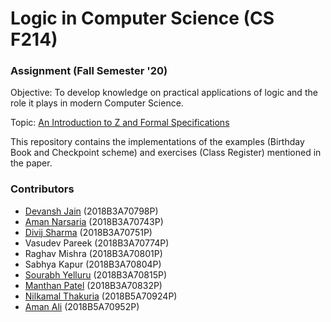 # Logic in Computer Science (CS F214)
### Assignment (Fall Semester '20)
Objective: To develop knowledge on practical applications of logic and the role it plays in modern Computer Science.

Topic: [An Introduction to Z and Formal Specifications](https://people.csail.mit.edu/dnj/teaching/6898/papers/spivey-intro-to-z.pdf)

This repository contains the implementations of the examples (Birthday Book and Checkpoint scheme) and exercises (Class Register) mentioned in the paper.
<br>

### Contributors
- [Devansh Jain](https://github.com/devanshrj) (2018B3A70798P)
- [Aman Narsaria](https://github.com/amannarsaria4) (2018B3A70743P)
- [Divij Sharma](https://github.com/divij1110) (2018B3A70751P)
- Vasudev Pareek (2018B3A70774P)
- Raghav Mishra (2018B3A70801P)
- Sabhya Kapur (2018B3A70804P)
- [Sourabh Yelluru](https://github.com/SourabhYelluru131) (2018B3A70815P)
- [Manthan Patel](https://github.com/manthan1832) (2018B3A70832P)
- [Nilkamal Thakuria](https://github.com/neel2902) (2018B5A70924P)
- [Aman Ali](https://github.com/amanaligit) (2018B5A70952P)